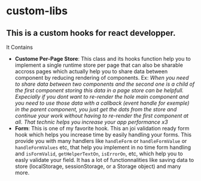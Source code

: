 # custom-libs

<h2>This is a custom hooks for react developper.</h2>
<p>It Contains</p>
<ul>
  <li>
    <b>Custome Per-Page Store</b>: 
    This class and its hooks function help you to implement a single runtime store per page that can also be sharable accross pages 
    which actually help you to share data between component by reducing rendering of components. Ex: <i>When you need to share data between two components and the second one is a child of the first component storing
    this data in a page store can be helpfull. Expecially if you dont want to re-render the hole main component and you need to use those data with a callback (event handle for exemple) in the parent component, you just get the dats from the store 
    and continue your work without having to re-render the first component at all. That technic helps you increase your app performance x3</i>
  </li>
   <li>
    <b>Form</b>: 
    This is one of my favorite hook. This an joi validation ready form hook which helps you increase time by easily handling your forms. This provide you with many handlers 
     like <code>handleForm</code> or <code>handleFormValue</code> or <code>handleFormValues</code> etc, that help you implement in no time form handling and 
    <code>isFormValid</code>, <code>getHelperTextOn</code>, <code>isErrorOn</code>, etc, which help you to easly validate your field. It has a lot of functionnalities like saving 
    data to store (localStorage, sessionStorage, or a Storage object) and many more.
  </li>
</ul>
